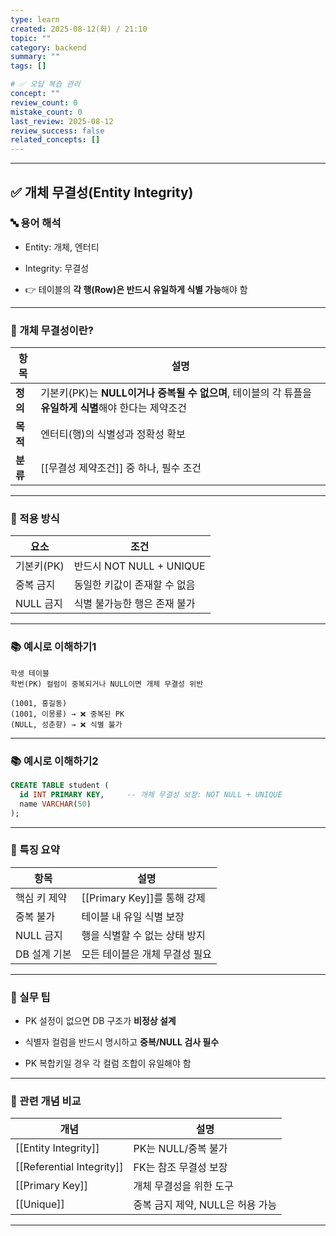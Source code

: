 ```yaml
---
type: learn
created: 2025-08-12(화) / 21:10
topic: ""
category: backend
summary: ""
tags: []

# ✅ 오답 복습 관리
concept: ""
review_count: 0
mistake_count: 0
last_review: 2025-08-12
review_success: false
related_concepts: []
---
```

---

## ✅ 개체 무결성(Entity Integrity)

### 🔤 용어 해석

- Entity: 개체, 엔터티
    
- Integrity: 무결성
    
- 👉 테이블의 **각 행(Row)은 반드시 유일하게 식별 가능**해야 함
    

---

### 🧩 개체 무결성이란?

|항목|설명|
|---|---|
|**정의**|기본키(PK)는 **NULL이거나 중복될 수 없으며**, 테이블의 각 튜플을 **유일하게 식별**해야 한다는 제약조건|
|**목적**|엔터티(행)의 식별성과 정확성 확보|
|**분류**|[[무결성 제약조건]] 중 하나, 필수 조건|

---

### 🧱 적용 방식

|요소|조건|
|---|---|
|기본키(PK)|반드시 NOT NULL + UNIQUE|
|중복 금지|동일한 키값이 존재할 수 없음|
|NULL 금지|식별 불가능한 행은 존재 불가|

---

### 📚 예시로 이해하기1

```plaintext
학생 테이블  
학번(PK) 컬럼이 중복되거나 NULL이면 개체 무결성 위반

(1001, 홍길동)  
(1001, 이몽룡) → ❌ 중복된 PK  
(NULL, 성춘향) → ❌ 식별 불가
```

---

### 📚 예시로 이해하기2

```sql
CREATE TABLE student (
  id INT PRIMARY KEY,     -- 개체 무결성 보장: NOT NULL + UNIQUE
  name VARCHAR(50)
);
```

---

### 🧠 특징 요약

|항목|설명|
|---|---|
|핵심 키 제약|[[Primary Key]]를 통해 강제|
|중복 불가|테이블 내 유일 식별 보장|
|NULL 금지|행을 식별할 수 없는 상태 방지|
|DB 설계 기본|모든 테이블은 개체 무결성 필요|

---

### 🎯 실무 팁

- PK 설정이 없으면 DB 구조가 **비정상 설계**
    
- 식별자 컬럼을 반드시 명시하고 **중복/NULL 검사 필수**
    
- PK 복합키일 경우 각 컬럼 조합이 유일해야 함
    

---

### 🧩 관련 개념 비교

|개념|설명|
|---|---|
|[[Entity Integrity]]|PK는 NULL/중복 불가|
|[[Referential Integrity]]|FK는 참조 무결성 보장|
|[[Primary Key]]|개체 무결성을 위한 도구|
|[[Unique]]|중복 금지 제약, NULL은 허용 가능|

---